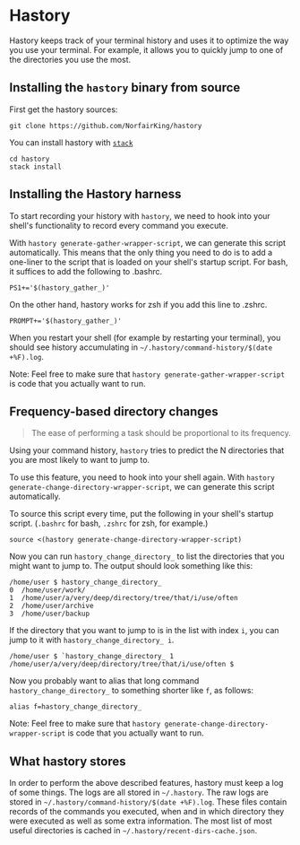 # Hastory

Hastory keeps track of your terminal history and uses it to optimize the way you use your terminal.
For example, it allows you to quickly jump to one of the directories you use the most.

## Installing the `hastory` binary from source

First get the hastory sources:

``` shell
git clone https://github.com/NorfairKing/hastory
```

You can install hastory with [`stack`](https://haskellstack.org/)

``` shell
cd hastory
stack install
```

## Installing the Hastory harness

To start recording your history with `hastory`, we need to hook into your shell's functionality to record every command you execute.

With `hastory generate-gather-wrapper-script`, we can generate this script automatically.
This means that the only thing you need to do is to add a one-liner to the script that is loaded on your shell's startup script.
For bash, it suffices to add the following to .bashrc.

``` shell
PS1+='$(hastory_gather_)'
```

On the other hand, hastory works for zsh if you add this line to .zshrc.

``` shell
PROMPT+='$(hastory_gather_)'
```

When you restart your shell (for example by restarting your terminal), you should see history accumulating in `~/.hastory/command-history/$(date +%F).log`.

Note: Feel free to make sure that `hastory generate-gather-wrapper-script` is code that you actually want to run.

## Frequency-based directory changes

> The ease of performing a task should be proportional to its frequency.

Using your command history, `hastory` tries to predict the N directories that you are most likely to want to jump to.

To use this feature, you need to hook into your shell again.
With `hastory generate-change-directory-wrapper-script`, we can generate this script automatically.

To source this script every time, put the following in your shell's startup script. (`.bashrc` for bash, `.zshrc` for zsh, for example.)

``` shell
source <(hastory generate-change-directory-wrapper-script)
```

Now you can run `hastory_change_directory_` to list the directories that you might want to jump to.
The output should look something like this:

``` shell
/home/user $ hastory_change_directory_
0  /home/user/work/
1  /home/user/a/very/deep/directory/tree/that/i/use/often
2  /home/user/archive
3  /home/user/backup
```

If the directory that you want to jump to is in the list with index `i`, you can jump to it with `hastory_change_directory_ i`.

``` shell
/home/user $ `hastory_change_directory_ 1
/home/user/a/very/deep/directory/tree/that/i/use/often $ 
```

Now you probably want to alias that long command `hastory_change_directory_` to something shorter like `f`, as follows:

``` shell
alias f=hastory_change_directory_
```

Note: Feel free to make sure that `hastory generate-change-directory-wrapper-script` is code that you actually want to run.

## What hastory stores

In order to perform the above described features, hastory must keep a log of some things.
The logs are all stored in ``~/.hastory``.
The raw logs are stored in ``~/.hastory/command-history/$(date +%F).log``.
These files contain records of the commands you executed, when and in which directory they were executed as well as some extra information.
The most list of most useful directories is cached in ``~/.hastory/recent-dirs-cache.json``.

